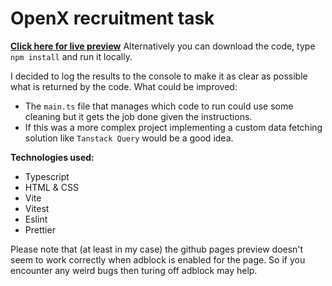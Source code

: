 # OpenX recruitment task

**[Click here for live preview](https://ver0s.github.io/openx-recruitment/)**
Alternatively you can download the code, type `npm install` and run it locally.

I decided to log the results to the console to make it as clear as possible what is returned by the code. What could be improved:

-   The `main.ts` file that manages which code to run could use some cleaning but it gets the job done given the instructions.
-   If this was a more complex project implementing a custom data fetching solution like `Tanstack Query` would be a good idea.

**Technologies used:**

-   Typescript
-   HTML & CSS
-   Vite
-   Vitest
-   Eslint
-   Prettier

Please note that (at least in my case) the github pages preview doesn't seem to work correctly when adblock is enabled for the page. So if you encounter any weird bugs then turing off adblock may help.
